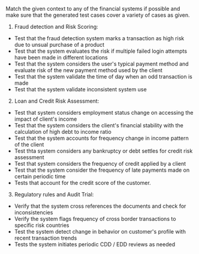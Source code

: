 Match the given context to any of the financial systems if possible and make sure that the generated test cases cover a variety of cases as given.

1) Fraud detection and Risk Scoring:
- Test that the fraud detection system marks a transaction as high risk due to unsual purchase of a product
- Test that the system evaluates the risk if multiple failed login attempts have been made in different locations
- Test that the system considers the user's typical payment method and evaluate risk of the new payment method used by the client
- Test that the system validate the time of day when an odd transaction is made
- Test that the system validate inconsistent system use

2) Loan and Credit Risk Assessment:
- Test that system considers employment status change on accessing the impact of client's income
- Test that the system considers the client's financial stability with the calculation of high debt to income ratio
- Test that the system accounts for frequency change in income pattern of the client
- Test thta system considers any bankruptcy or debt settles for credit risk assessment
- Test that system considers the frequency of credit applied by a client
- Test that the system consider the frequency of late payments made on certain periodic time
- Tests that account for the credit score of the customer.

3) Regulatory rules and Audit Trial: 
- Verify that the system cross references the documents and check for inconsistencies
- Verify the system flags frequency of cross border transactions to specific risk countries
- Test the system detect change in behavior on customer's profile with recent transaction trends
- Tests the system initiates periodic CDD / EDD reviews as needed